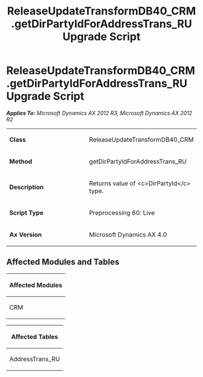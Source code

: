 ﻿---
title: ReleaseUpdateTransformDB40_CRM.getDirPartyIdForAddressTrans_RU Upgrade Script
TOCTitle: ReleaseUpdateTransformDB40_CRM.getDirPartyIdForAddressTrans_RU Upgrade Script
ms:assetid: d92cff0f-7cef-cf65-d667-d34d733c0b68
ms:mtpsurl: https://msdn.microsoft.com/en-us/library/JJ687114(v=AX.60)
ms:contentKeyID: 49711562
ms.date: 05/18/2015
mtps_version: v=AX.60
---

# ReleaseUpdateTransformDB40\_CRM.getDirPartyIdForAddressTrans\_RU Upgrade Script 


_**Applies To:** Microsoft Dynamics AX 2012 R3, Microsoft Dynamics AX 2012 R2_

<table>
<colgroup>
<col style="width: 50%" />
<col style="width: 50%" />
</colgroup>
<tbody>
<tr class="odd">
<td><p><strong>Class</strong></p></td>
<td><p>ReleaseUpdateTransformDB40_CRM</p></td>
</tr>
<tr class="even">
<td><p><strong>Method</strong></p></td>
<td><p>getDirPartyIdForAddressTrans_RU</p></td>
</tr>
<tr class="odd">
<td><p><strong>Description</strong></p></td>
<td><p>Returns value of &lt;c&gt;DirPartyId&lt;/c&gt; type.</p></td>
</tr>
<tr class="even">
<td><p><strong>Script Type</strong></p></td>
<td><p>Preprocessing 60: Live</p></td>
</tr>
<tr class="odd">
<td><p><strong>Ax Version</strong></p></td>
<td><p>Microsoft Dynamics AX 4.0</p></td>
</tr>
</tbody>
</table>


## Affected Modules and Tables

<table>
<colgroup>
<col style="width: 100%" />
</colgroup>
<thead>
<tr class="header">
<th><p>Affected Modules</p></th>
</tr>
</thead>
<tbody>
<tr class="odd">
<td><p>CRM</p></td>
</tr>
</tbody>
</table>


<table>
<colgroup>
<col style="width: 100%" />
</colgroup>
<thead>
<tr class="header">
<th><p>Affected Tables</p></th>
</tr>
</thead>
<tbody>
<tr class="odd">
<td><p>AddressTrans_RU</p></td>
</tr>
</tbody>
</table>

  


